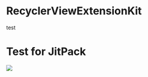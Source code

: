 # RecyclerViewExtensionKit
test
# Test for JitPack
[![](https://jitpack.io/v/GodTreeV/RecyclerViewExtensionKit.svg)](https://jitpack.io/#GodTreeV/RecyclerViewExtensionKit)
